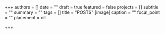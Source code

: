 +++
authors = []
date = ""
draft = true
featured = false
projects = []
subtitle = ""
summary = ""
tags = []
title = "POSTS"
[image]
caption = ""
focal_point = ""
placement = nil

+++
